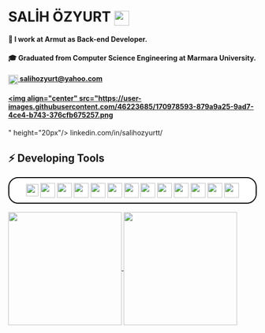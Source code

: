 # SALİH ÖZYURT  <img align="center" src="https://cdn2.iconfinder.com/data/icons/scenarium-vol-1-2/128/009_workspace_workplace_desktop_computer_keyboard_mouse_screen-512.png" height="30px"/>

#### 🍐 I work at Armut as Back-end Developer.
#### 🎓 Graduated from Computer Science Engineering at Marmara University.
#### <a href="mailto:salihozyurt@yahoo.com" target = "_blank" rel="noopener noreferrer"> <img align="center" src="https://cdn1.iconfinder.com/data/icons/smallicons-logotypes/32/yahoo-512.png" height="20px"/> salihozyurt@yahoo.com</a>
#### <a href="https://www.linkedin.com/in/salihozyurtt/" target = "_blank" rel="noopener noreferrer"> <img align="center" src="https://user-images.githubusercontent.com/46223685/170978593-879a9a25-9ad7-4ce4-b743-376cfb675257.png
" height="20px"/> linkedin.com/in/salihozyurtt/</a>

## ⚡ Developing Tools

<div style="text-align:center; border: 2px solid black; border-radius: 20px; padding: 10px; background-color:white;">
    <img align="center" src="https://upload.wikimedia.org/wikipedia/commons/thumb/9/93/Amazon_Web_Services_Logo.svg/1280px-Amazon_Web_Services_Logo.svg.png" height="25px"/>
    <img align="center" src="https://cdn4.iconfinder.com/data/icons/logos-3/456/nodejs-new-pantone-black-512.png" height="30px"/>
    <img align="center" src="https://cdn.iconscout.com/icon/free/png-512/mongodb-5-1175140.png" height="30px"/>
    <img align="center" src="https://icon-library.com/images/sql-icon/sql-icon-8.jpg" height="30px"/>
    <img align="center" src="https://cdn4.iconfinder.com/data/icons/logos-brands-5/24/npm-512.png" height="30px"/>
    
  <img align="center" src="https://cdn4.iconfinder.com/data/icons/logos-3/600/React.js_logo-512.png" height="30px"/>
  
  <img align="center" src="https://cdn4.iconfinder.com/data/icons/logos-and-brands/512/187_Js_logo_logos-512.png" height="30px"/>
  <img align="center" src="https://cdn1.iconfinder.com/data/icons/logotypes/32/badge-html-5-512.png" height="30px"/>
  <img align="center" src="https://cdn1.iconfinder.com/data/icons/logotypes/32/badge-css-3-512.png" height="30px"/>
  <img align="center" src="https://cdn3.iconfinder.com/data/icons/logos-and-brands-adobe/512/267_Python-512.png" height="30px"/>
  <img align="center" src="https://seeklogo.com/images/F/flask-logo-44C507ABB7-seeklogo.com.png" height="30px"/>
  <img align="center" src="https://cdn.iconscout.com/icon/free/png-512/c-programming-569564.png" height="30px"/>
  <img align="center" src="https://img.favpng.com/23/10/7/c-programming-language-logo-microsoft-visual-studio-net-framework-png-favpng-WLLTMqZhSPAk9q3DTh993fZnh.jpg" height="30px"/>
</div>

</br>

<div>
  <a href="https://github-readme-stats.vercel.app/api?username=salihozyurt&show_icons=true&theme=merko">
    <img align="center" src="https://github-readme-stats.vercel.app/api?username=salihozyurt&show_icons=true&theme=merko" height="230px"/>
  </a>

  <a href="https://github-readme-stats.vercel.app/api/top-langs/?username=salihozyurt&theme=merko">
    <img align="center" src="https://github-readme-stats.vercel.app/api/top-langs/?username=salihozyurt&theme=merko" height="230px"/>
  </a>
</div>

<!--
**salihozyurt/salihozyurt** is a ✨ _special_ ✨ repository because its `README.md` (this file) appears on your GitHub profile.

Here are some ideas to get you started:

- 🔭 I’m currently working on ...
- 🌱 I’m currently learning ...
- 👯 I’m looking to collaborate on ...
- 🤔 I’m looking for help with ...
- 💬 Ask me about ...
- 📫 How to reach me: ...
- 😄 Pronouns: ...
- ⚡ Fun fact: ...
-->
